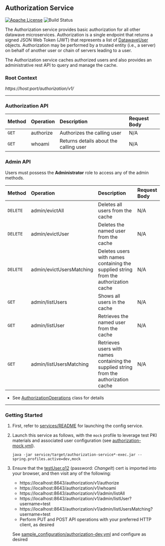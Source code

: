## Authorization Service

[![Apache License][li]][ll] ![Build Status](https://github.com/NationalSecurityAgency/datawave-authorization-service/workflows/Tests/badge.svg)

The Authorization service provides basic authorization for all other datawave
microservices. Authorization is a single endpoint that returns a signed
JSON Web Token (JWT) that represents a list of [DatawaveUser](api/src/main/java/datawave/security/authorization/DatawaveUser.java)
objects. Authorization may be performed by a trusted entity (i.e., a server) on
behalf of another user or chain of servers leading to a user.

The Authorization service caches authorized users and also provides an
administrative rest API to query and manage the cache.

### Root Context

*https://host:port/authorization/v1/*

---

### Authorization API

| Method | Operation | Description                            | Request Body |
|:---    |:---       |:---                                    |:---          |
| `GET`  | authorize | Authorizes the calling user            | N/A          |
| `GET`  | whoami    | Returns details about the calling user | N/A          |


### Admin API

Users must possess the **Administrator** role to access any of the admin methods.

| Method   | Operation                | Description                             | Request Body |
|:---      |:---                      |:---                                     |:---          |
| `DELETE` | admin/evictAll           | Deletes all users from the cache        | N/A          |
| `DELETE` | admin/evictUser          | Deletes the named user from the cache   | N/A          |
| `DELETE` | admin/evictUsersMatching | Deletes users with names containing the supplied string from the authorization cache | N/A |
| `GET`    | admin/listUsers          | Shows all users in the cache            | N/A          |
| `GET`    | admin/listUser           | Retrieves the named user from the cache | N/A          |
| `GET`    | admin/listUsersMatching  | Retrieves users with names containing the supplied string from the authorization cache | N/A |

* See [AuthorizationOperations](service/src/main/java/datawave/microservice/authorization/AuthorizationOperations.java)
  class for details

---

### Getting Started

1. First, refer to [services/README](https://github.com/NationalSecurityAgency/datawave-microservices-root/blob/master/README.md#getting-started)
   for launching the config service.

2. Launch this service as follows, with the `mock` profile to leverage test PKI
   materials and associated user configuration (see [authorization-mock.yml][auth-mock-yml]).
    
   ```
   java -jar service/target/authorization-service*-exec.jar --spring.profiles.active=dev,mock
   ```

3. Ensure that the [testUser.p12][testUser] (password: *ChangeIt*) cert is
   imported into your browser, and then visit any of the following:

   * https://localhost:8643/authorization/v1/authorize
   * https://localhost:8643/authorization/v1/whoami
   * https://localhost:8643/authorization/v1/admin/listAll
   * https://localhost:8643/authorization/v1/admin/listUser?username=test
   * https://localhost:8643/authorization/v1/admin/listUsersMatching?username=test
   * Perform PUT and POST API operations with your preferred HTTP client, as desired
   
   See [sample_configuration/authorization-dev.yml][authorization-dev-yml] and configure as desired

[auth-mock-yml]:https://github.com/NationalSecurityAgency/datawave-microservices-root/blob/master/sample_configuration/authorization-mock.yml
[testUser]:https://github.com/NationalSecurityAgency/datawave-spring-boot-starter/blob/master/src/main/resources/testUser.p12
[authorization-dev-yml]:https://github.com/NationalSecurityAgency/datawave-microservices-root/blob/master/sample_configuration/authorization-dev.yml.example

[li]: http://img.shields.io/badge/license-ASL-blue.svg
[ll]: https://www.apache.org/licenses/LICENSE-2.0